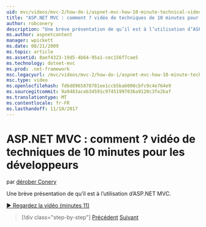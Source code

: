 ```yaml
---
uid: mvc/videos/mvc-2/how-do-i/aspnet-mvc-how-10-minute-technical-video-for-developers
title: "ASP.NET MVC : comment ? vidéo de techniques de 10 minutes pour les développeurs | Documents Microsoft"
author: robconery
description: "Une brève présentation de qu’il est à l’utilisation d’ASP.NET MVC."
ms.author: aspnetcontent
manager: wpickett
ms.date: 08/21/2009
ms.topic: article
ms.assetid: 8aef4323-19d5-4b64-95a1-cec156f7cae5
ms.technology: dotnet-mvc
ms.prod: .net-framework
msc.legacyurl: /mvc/videos/mvc-2/how-do-i/aspnet-mvc-how-10-minute-technical-video-for-developers
msc.type: video
ms.openlocfilehash: fd6d8965878781ee1ccb5ba6000cbfc9c4e764e9
ms.sourcegitcommit: 9a9483aceb34591c97451997036a9120c3fe2baf
ms.translationtype: MT
ms.contentlocale: fr-FR
ms.lasthandoff: 11/10/2017
---
```

<a name="aspnet-mvc-how-10-minute-technical-video-for-developers"></a>ASP.NET MVC : comment ? vidéo de techniques de 10 minutes pour les développeurs
====================
par [dérober Conery](https://github.com/robconery)

Une brève présentation de qu’il est à l’utilisation d’ASP.NET MVC.

[&#9654; Regardez la vidéo (minutes 11)](https://channel9.msdn.com/Blogs/ASP-NET-Site-Videos/aspnet-mvc-how-10-minute-technical-video-for-developers)

>[!div class="step-by-step"]
[Précédent](why-aspnet-mvc-3-minute-overview-video-for-decision-makers.md)
[Suivant](how-do-i-return-json-formatted-data-for-an-ajax-call-in-an-aspnet-mvc-web-application.md)
